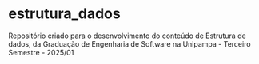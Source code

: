 # estrutura_dados
Repositório criado para o desenvolvimento do conteúdo de Estrutura de dados, da Graduação de Engenharia de Software na Unipampa - Terceiro Semestre - 2025/01
